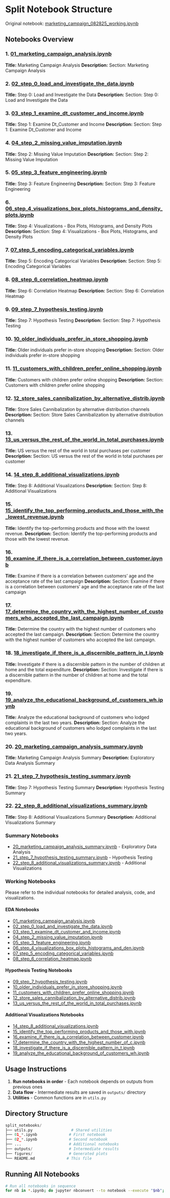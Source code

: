 # Split Notebook Structure

Original notebook: [marketing_campaign_082825_working.ipynb](./marketing_campaign_082825_working.ipynb)

## Notebooks Overview

### 1. [01_marketing_campaign_analysis.ipynb](./01_marketing_campaign_analysis.ipynb)

**Title:** Marketing Campaign Analysis
**Description:** Section: Marketing Campaign Analysis

### 2. [02_step_0_load_and_investigate_the_data.ipynb](./02_step_0_load_and_investigate_the_data.ipynb)

**Title:** Step 0: Load and Investigate the Data
**Description:** Section: Step 0: Load and Investigate the Data

### 3. [03_step_1_examine_dt_customer_and_income.ipynb](./03_step_1_examine_dt_customer_and_income.ipynb)

**Title:** Step 1: Examine Dt_Customer and Income
**Description:** Section: Step 1: Examine Dt_Customer and Income

### 4. [04_step_2_missing_value_imputation.ipynb](./04_step_2_missing_value_imputation.ipynb)

**Title:** Step 2: Missing Value Imputation
**Description:** Section: Step 2: Missing Value Imputation

### 5. [05_step_3_feature_engineering.ipynb](./05_step_3_feature_engineering.ipynb)

**Title:** Step 3: Feature Engineering
**Description:** Section: Step 3: Feature Engineering

### 6. [06_step_4_visualizations_box_plots_histograms_and_density_plots.ipynb](./06_step_4_visualizations_box_plots_histograms_and_density_plots.ipynb)

**Title:** Step 4: Visualizations - Box Plots, Histograms, and Density Plots
**Description:** Section: Step 4: Visualizations - Box Plots, Histograms, and Density Plots

### 7. [07_step_5_encoding_categorical_variables.ipynb](./07_step_5_encoding_categorical_variables.ipynb)

**Title:** Step 5: Encoding Categorical Variables
**Description:** Section: Step 5: Encoding Categorical Variables

### 8. [08_step_6_correlation_heatmap.ipynb](./08_step_6_correlation_heatmap.ipynb)

**Title:** Step 6: Correlation Heatmap
**Description:** Section: Step 6: Correlation Heatmap

### 9. [09_step_7_hypothesis_testing.ipynb](./09_step_7_hypothesis_testing.ipynb)

**Title:** Step 7: Hypothesis Testing
**Description:** Section: Step 7: Hypothesis Testing

### 10. [10_older_individuals_prefer_in_store_shopping.ipynb](./10_older_individuals_prefer_in_store_shopping.ipynb)

**Title:** Older individuals prefer in-store shopping
**Description:** Section: Older individuals prefer in-store shopping

### 11. [11_customers_with_children_prefer_online_shopping.ipynb](./11_customers_with_children_prefer_online_shopping.ipynb)

**Title:** Customers with children prefer online shopping
**Description:** Section: Customers with children prefer online shopping

### 12. [12_store_sales_cannibalization_by_alternative_distrib.ipynb](./12_store_sales_cannibalization_by_alternative_distrib.ipynb)

**Title:** Store Sales Cannibalization by alternative distribution channels
**Description:** Section: Store Sales Cannibalization by alternative distribution channels

### 13. [13_us_versus_the_rest_of_the_world_in_total_purchases.ipynb](./13_us_versus_the_rest_of_the_world_in_total_purchases.ipynb)

**Title:** US versus the rest of the world in total purchases per customer
**Description:** Section: US versus the rest of the world in total purchases per customer

### 14. [14_step_8_additional_visualizations.ipynb](./14_step_8_additional_visualizations.ipynb)

**Title:** Step 8: Additional Visualizations
**Description:** Section: Step 8: Additional Visualizations

### 15. [15_identify_the_top_performing_products_and_those_with_the_lowest_revenue.ipynb](./15_identify_the_top_performing_products_and_those_with_the_lowest_revenue.ipynb)

**Title:** Identify the top-performing products and those with the lowest revenue.
**Description:** Section: Identify the top-performing products and those with the lowest revenue.

### 16. [16_examine_if_there_is_a_correlation_between_customer.ipynb](./16_examine_if_there_is_a_correlation_between_customer.ipynb)

**Title:** Examine if there is a correlation between customers’ age and the acceptance rate of the last campaign
**Description:** Section: Examine if there is a correlation between customers’ age and the acceptance rate of the last campaign

### 17. [17_determine_the_country_with_the_highest_number_of_customers_who_accepted_the_last_campaign.ipynb](./17_determine_the_country_with_the_highest_number_of_customers_who_accepted_the_last_campaign.ipynb)

**Title:** Determine the country with the highest number of customers who accepted the last campaign.
**Description:** Section: Determine the country with the highest number of customers who accepted the last campaign.

### 18. [18_investigate_if_there_is_a_discernible_pattern_in_t.ipynb](./18_investigate_if_there_is_a_discernible_pattern_in_t.ipynb)

**Title:** Investigate if there is a discernible pattern in the number of children at home and the total expenditure.
**Description:** Section: Investigate if there is a discernible pattern in the number of children at home and the total expenditure.

### 19. [19_analyze_the_educational_background_of_customers_wh.ipynb](./19_analyze_the_educational_background_of_customers_wh.ipynb)

**Title:** Analyze the educational background of customers who lodged complaints in the last two years.
**Description:** Section: Analyze the educational background of customers who lodged complaints in the last two years.

### 20. [20_marketing_campaign_analysis_summary.ipynb](./20_marketing_campaign_analysis_summary.ipynb)

**Title:** Marketing Campaign Analysis Summary
**Description:** Exploratory Data Analysis Summary

### 21. [21_step_7_hypothesis_testing_summary.ipynb](./21_step_7_hypothesis_testing_summary.ipynb)

**Title:** Step 7: Hypothesis Testing Summary
**Description:** Hypothesis Testing Summary

### 22. [22_step_8_additional_visualizations_summary.ipynb](./22_step_8_additional_visualizations_summary.ipynb)

**Title:** Step 8: Additional Visualizations Summary
**Description:** Additional Visualizations Summary

### Summary Notebooks

- [20_marketing_campaign_analysis_summary.ipynb](./20_marketing_campaign_analysis_summary.ipynb) - Exploratory Data Analysis
- [21_step_7_hypothesis_testing_summary.ipynb](./21_step_7_hypothesis_testing_summary.ipynb) - Hypothesis Testing
- [22_step_8_additional_visualizations_summary.ipynb](./22_step_8_additional_visualizations_summary.ipynb) - Additional Visualizations

### Working Notebooks

Please refer to the individual notebooks for detailed analysis, code, and visualizations.

#### EDA Notebooks

- [01_marketing_campaign_analysis.ipynb](./01_marketing_campaign_analysis.ipynb)
- [02_step_0_load_and_investigate_the_data.ipynb](./02_step_0_load_and_investigate_the_data.ipynb)
- [03_step_1_examine_dt_customer_and_income.ipynb](./03_step_1_examine_dt_customer_and_income.ipynb)
- [04_step_2_missing_value_imputation.ipynb](./04_step_2_missing_value_imputation.ipynb)
- [05_step_3_feature_engineering.ipynb](./05_step_3_feature_engineering.ipynb)
- [06_step_4_visualizations_box_plots_histograms_and_den.ipynb](./06_step_4_visualizations_box_plots_histograms_and_den.ipynb)
- [07_step_5_encoding_categorical_variables.ipynb](./07_step_5_encoding_categorical_variables.ipynb)
- [08_step_6_correlation_heatmap.ipynb](./08_step_6_correlation_heatmap.ipynb)

#### Hypothesis Testing Notebooks

- [09_step_7_hypothesis_testing.ipynb](./09_step_7_hypothesis_testing.ipynb)
- [10_older_individuals_prefer_in_store_shopping.ipynb](./10_older_individuals_prefer_in_store_shopping.ipynb)
- [11_customers_with_children_prefer_online_shopping.ipynb](./11_customers_with_children_prefer_online_shopping.ipynb)
- [12_store_sales_cannibalization_by_alternative_distrib.ipynb](./12_store_sales_cannibalization_by_alternative_distrib.ipynb)
- [13_us_versus_the_rest_of_the_world_in_total_purchases.ipynb](./13_us_versus_the_rest_of_the_world_in_total_purchases.ipynb)

#### Additional Visualizations Notebooks

- [14_step_8_additional_visualizations.ipynb](./14_step_8_additional_visualizations.ipynb)
- [15_identify_the_top_performing_products_and_those_with.ipynb](./15_identify_the_top_performing_products_and_those_with.ipynb)
- [16_examine_if_there_is_a_correlation_between_customer.ipynb](./16_examine_if_there_is_a_correlation_between_customer.ipynb)
- [17_determine_the_country_with_the_highest_number_of_c.ipynb](./17_determine_the_country_with_the_highest_number_of_c.ipynb)
- [18_investigate_if_there_is_a_discernible_pattern_in_t.ipynb](./18_investigate_if_there_is_a_discernible_pattern_in_t.ipynb)
- [19_analyze_the_educational_background_of_customers_wh.ipynb](./19_analyze_the_educational_background_of_customers_wh.ipynb)

## Usage Instructions

1. **Run notebooks in order** - Each notebook depends on outputs from previous ones
2. **Data flow** - Intermediate results are saved in `outputs/` directory
3. **Utilities** - Common functions are in `utils.py`

## Directory Structure

```python
split_notebooks/
├── utils.py                 # Shared utilities
├── 01_*.ipynb              # First notebook
├── 02_*.ipynb              # Second notebook
├── ...                     # Additional notebooks
├── outputs/                # Intermediate results
├── figures/                # Generated plots
└── README.md              # This file
```

## Running All Notebooks

```bash
# Run all notebooks in sequence
for nb in *.ipynb; do jupyter nbconvert --to notebook --execute "$nb"; done
```
